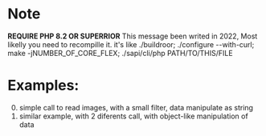 # Note

**REQUIRE PHP 8.2 OR SUPERRIOR**
This message been writed in 2022, Most likelly you need to recompille it.
it's like ./buildroor; ./configure --with-curl; make -jNUMBER_OF_CORE_FLEX; ./sapi/cli/php PATH/TO/THIS/FILE

# Examples:

0. simple call to read images, with a small filter, data manipulate as string
1. similar example, with 2 diferents call, with object-like manipulation of data

